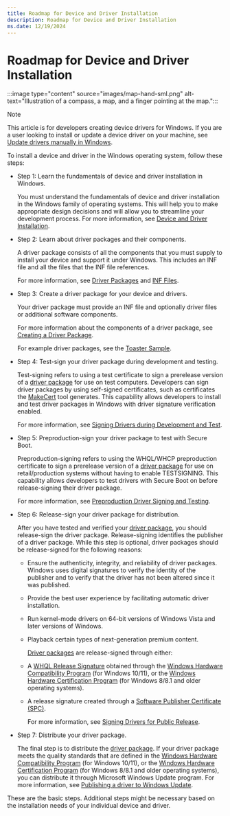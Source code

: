 ```yaml
---
title: Roadmap for Device and Driver Installation
description: Roadmap for Device and Driver Installation
ms.date: 12/19/2024
---
```


# Roadmap for Device and Driver Installation

:::image type="content" source="images/map-hand-sml.png" alt-text="Illustration of a compass, a map, and a finger pointing at the map.":::

> [!NOTE]
> This article is for developers creating device drivers for Windows. If you are a user looking to install or update a device driver on your machine, see [Update drivers manually in Windows](https://support.microsoft.com/windows/update-drivers-manually-in-windows-ec62f46c-ff14-c91d-eead-d7126dc1f7b6).

To install a device and driver in the Windows operating system, follow these steps:

- Step 1: Learn the fundamentals of device and driver installation in Windows.

    You must understand the fundamentals of device and driver installation in the Windows family of operating systems. This will help you to make appropriate design decisions and will allow you to streamline your development process. For more information, see [Device and Driver Installation](index.md).

- Step 2: Learn about driver packages and their components.

    A driver package consists of all the components that you must supply to install your device and support it under Windows.  This includes an INF file and all the files that the INF file references.

    For more information, see [Driver Packages](driver-packages.md) and [INF Files](overview-of-inf-files.md).

- Step 3: Create a driver package for your device and drivers.

    Your driver package must provide an INF file and optionally driver files or additional software components.

    For more information about the components of a driver package, see [Creating a Driver Package](../develop/creating-a-driver-package.md).

    For example driver packages, see the [Toaster Sample](../wdf/sample-kmdf-drivers.md).

- Step 4: Test-sign your driver package during development and testing.

    Test-signing refers to using a test certificate to sign a prerelease version of a [driver package](driver-packages.md) for use on test computers. Developers can sign driver packages by using self-signed certificates, such as certificates the [MakeCert](../devtest/makecert.md) tool generates. This capability allows developers to install and test driver packages in Windows with driver signature verification enabled.

    For more information, see [Signing Drivers during Development and Test](./introduction-to-test-signing.md).

- Step 5: Preproduction-sign your driver package to test with Secure Boot.

    Preproduction-signing refers to using the WHQL/WHCP preproduction certificate to sign a prerelease version of a [driver package](driver-packages.md) for use on retail/production systems without having to enable TESTSIGNING. This capability allows developers to test drivers with Secure Boot on before release-signing their driver package.

    For more information, see [Preproduction Driver Signing and Testing](./preproduction-driver-signing-and-install.md).

- Step 6: Release-sign your driver package for distribution.

    After you have tested and verified your [driver package](driver-packages.md), you should release-sign the driver package. Release-signing identifies the publisher of a driver package. While this step is optional, driver packages should be release-signed for the following reasons:

  - Ensure the authenticity, integrity, and reliability of driver packages. Windows uses digital signatures to verify the identity of the publisher and to verify that the driver has not been altered since it was published.
  - Provide the best user experience by facilitating automatic driver installation.
  - Run kernel-mode drivers on 64-bit versions of Windows Vista and later versions of Windows.
  - Playback certain types of next-generation premium content.

    [Driver packages](driver-packages.md) are release-signed through either:

  - A [WHQL Release Signature](whql-release-signature.md) obtained through the [Windows Hardware Compatibility Program](/windows-hardware/design/compatibility/) (for Windows 10/11), or the [Windows Hardware Certification Program](/previous-versions/windows/hardware/hck/jj124227(v=vs.85)) (for Windows 8/8.1 and older operating systems).
  - A release signature created through a [Software Publisher Certificate (SPC)](./deprecation-of-software-publisher-certificates-and-commercial-release-certificates.md).

    For more information, see [Signing Drivers for Public Release](signing-drivers-for-public-release--windows-vista-and-later-.md).

- Step 7: Distribute your driver package.

    The final step is to distribute the [driver package](driver-packages.md). If your driver package meets the quality standards that are defined in the [Windows Hardware Compatibility Program](/windows-hardware/design/compatibility/) (for Windows 10/11), or the [Windows Hardware Certification Program](/previous-versions/windows/hardware/hck/jj124227(v=vs.85)) (for Windows 8/8.1 and older operating systems), you can distribute it through Microsoft Windows Update program. For more information, see [Publishing a driver to Windows Update](../dashboard/publish-a-driver-to-windows-update.md).

These are the basic steps. Additional steps might be necessary based on the installation needs of your individual device and driver.
